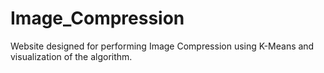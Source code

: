 # Image_Compression
Website designed for performing Image Compression using K-Means and visualization of the algorithm.
